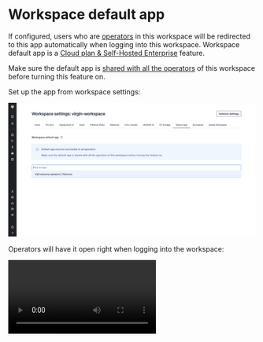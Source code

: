 # Workspace default app

If configured, users who are [operators](../../core_concepts/16_roles_and_permissions/index.mdx) in this workspace will be redirected to this app automatically when logging into this workspace. Workspace default app is a [Cloud plan & Self-Hosted Enterprise](/pricing) feature.

Make sure the default app is [shared with all the operators](../../core_concepts/8_groups_and_folders/index.mdx) of this workspace before turning this feature on.

Set up the app from workspace settings:

![Set up default app](./set_default_app.png "Set up default app")

Operators will have it open right when logging into the workspace:

<video
	className="border-2 rounded-lg object-cover w-full h-full dark:border-gray-800"
	controls
	src="/videos/default_app_operator.mp4"
/>